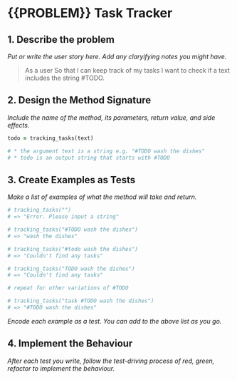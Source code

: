 # {{PROBLEM}} Task Tracker

## 1. Describe the problem

_Put or write the user story here. Add any claryifying notes you might have._

> As a user
> So that I can keep track of my tasks 
> I want to check if a text includes the string #TODO.


## 2. Design the Method Signature

_Include the name of the method, its parameters, return value, and side effects._

```ruby
todo = tracking_tasks(text)

# * the argument text is a string e.g. "#TODO wash the dishes"
# * todo is an output string that starts with #TODO
```

## 3. Create Examples as Tests

_Make a list of examples of what the method will take and return._

```ruby
# tracking_tasks("")
# => "Error. Please input a string"

# tracking_tasks("#TODO wash the dishes")
# => "wash the dishes"

# tracking_tasks("#todo wash the dishes")
# => "Couldn't find any tasks"

# tracking_tasks("TODO wash the dishes")
# => "Couldn't find any tasks"

# repeat for other variations of #TODO

# tracking_tasks("task #TODO wash the dishes")
# => "#TODO wash the dishes"
```

_Encode each example as a test. You can add to the above list as you go._

## 4. Implement the Behaviour

_After each test you write, follow the test-driving process of red, green, refactor to implement the behaviour._


